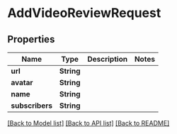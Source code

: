 # AddVideoReviewRequest

## Properties

Name | Type | Description | Notes
------------ | ------------- | ------------- | -------------
**url** | **String** |  | 
**avatar** | **String** |  | 
**name** | **String** |  | 
**subscribers** | **String** |  | 

[[Back to Model list]](../README.md#documentation-for-models) [[Back to API list]](../README.md#documentation-for-api-endpoints) [[Back to README]](../README.md)



